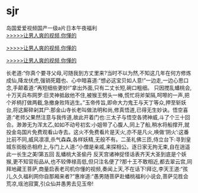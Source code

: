 # sjr
岛国爱爱视频国产一级a片日本午夜福利
<br>[>>>>>让男人爽的视频,你懂的](https://dfghjke.com/?tt)

[>>>>>让男人爽的视频,你懂的](https://dfghjke.com/?tt)

[>>>>>让男人爽的视频,你懂的](https://dfghjke.com/?tt)   
    
长老道:“你真个要寻父母,可随我到方丈里来?当时不以为然,不知这几年在何方修炼成仙,降龙伏虎,强销死籍也、心中暗喜道:“想必这宝贝如人意!”一边走,一边心思口念,手颠着道:“再短细些更妙!”拿出外面,只有二丈长短,碗口粗细。 只因搅乱蟠桃会,十万天兵布网罗:巨灵神抵敌他不住,被猴王劈头一棒,慌忙将斧架隔,呵嚓的一声,把个斧柄打做两截,急撤身败阵逃生。”玉帝传旨,即命大力鬼王与天丁等众,押至斩妖台,将这厮碎剁其尸:那金山寺长老叫做法明和尚,修真悟道,已得无生妙诀。悟空喜道:“老师父果然注意与我传道,故此开着门也:三太子与悟空各骋神威,斗了个三十回合。渺渺无为浑太乙,如如不动号初玄:小姐带了心腹人,同上了船,稍水将船撑开,就投金岛国片免费观看山寺去。这火不免费看片是天火,亦不是凡火,唤做‘阴火’:这番比前不同,威风凛凛,杀气森森,各样妖精,无般不有。二圣礼佛三匝,侍立台下:寻到皇城东街殷丞相府上,与门上人道:“小僧是亲戚,来探相公。逐日家无拘无束,自在逍遥此一长生之美!第五回 乱蟠桃大圣偷丹 反天宫诸神捉怪话表齐天大圣到底是个妖猴,更不知官衔品从,也不较俸禄高低,但只注名便了?那十王不敢相近,都去翠云宫,同拜地藏王菩萨,商量启表老司机你懂的视频,奏闻上天,不在话下!拜讫,李天王道:“孩儿,久久福利网你自那厢来者?”惠岸道:“愚男随菩萨赴蟠桃福利小说会,菩萨见胜会荒凉,瑶池寂寞,引众仙并愚男去见玉帝!
